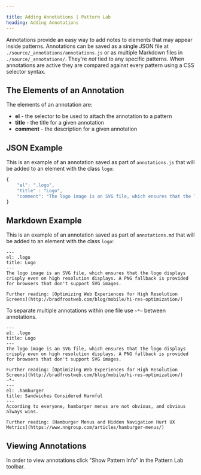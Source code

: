 ```yaml
---

title: Adding Annotations | Pattern Lab
heading: Adding Annotations
---
```


Annotations provide an easy way to add notes to elements that may appear inside patterns. Annotations can be saved as a single JSON file at `./source/_annotations/annotations.js` or as multiple Markdown files in `./source/_annotations/`. They're _not_ tied to any specific patterns. When annotations are active they are compared against every pattern using a CSS selector syntax.

## The Elements of an Annotation

The elements of an annotation are:

* **el** - the selector to be used to attach the annotation to a pattern
* **title** - the title for a given annotation
* **comment** - the description for a given annotation

## JSON Example

This is an example of an annotation saved as part of `annotations.js` that will be added to an element with the class `logo`:

```javascript
{
	"el": ".logo",
 	"title" : "Logo",
 	"comment": "The logo image is an SVG file, which ensures that the logo displays crisply even on high resolution displays. A PNG fallback is provided for browsers that don't support SVG images.</p><p>Further reading: <a href=\"http://bradfrostweb.com/blog/mobile/hi-res-optimization/\">Optimizing Web Experiences for High Resolution Screens</a></p>"
}
```

## Markdown Example

This is an example of an annotation saved as part of `annotations.md` that will be added to an element with the class `logo`:

```
---
el: .logo
title: Logo
---
The logo image is an SVG file, which ensures that the logo displays crisply even on high resolution displays. A PNG fallback is provided for browsers that don't support SVG images.

Further reading: [Optimizing Web Experiences for High Resolution Screens](http://bradfrostweb.com/blog/mobile/hi-res-optimization/)
```

To separate multiple annotations within one file use `~*~` between annotations.

```
---
el: .logo
title: Logo
---
The logo image is an SVG file, which ensures that the logo displays crisply even on high resolution displays. A PNG fallback is provided for browsers that don't support SVG images.

Further reading: [Optimizing Web Experiences for High Resolution Screens](http://bradfrostweb.com/blog/mobile/hi-res-optimization/)
~*~
---
el: .hamburger
title: Sandwiches Considered Harmful
---
According to everyone, hamburger menus are not obvious, and obvious always wins.

Further reading: [Hamburger Menus and Hidden Navigation Hurt UX Metrics](https://www.nngroup.com/articles/hamburger-menus/)
```

## Viewing Annotations

In order to view annotations click "Show Pattern Info" in the Pattern Lab toolbar.
